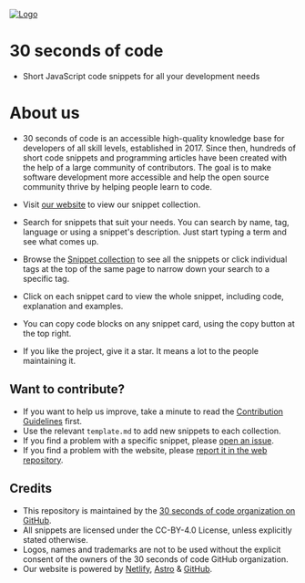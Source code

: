 [![Logo](/logo.png)](https://30secondsofcode.org/js/p/1)

# 30 seconds of code

* Short JavaScript code snippets for all your development needs

# About us
* 30 seconds of code is an accessible high-quality knowledge base for developers of all skill levels, established in 2017. Since then, hundreds of short code snippets and programming articles have been created with the help of a large community of contributors. The goal is to make software development more accessible and help the open source community thrive by helping people learn to code.


* Visit [our website](https://30secondsofcode.org) to view our snippet collection.
* Search for snippets that suit your needs. You can search by name, tag, language or using a snippet's description. Just start typing a term and see what comes up.
* Browse the [Snippet collection](https://30secondsofcode.org/list/p/1) to see all the snippets or click individual tags at the top of the same page to narrow down your search to a specific tag.
* Click on each snippet card to view the whole snippet, including code, explanation and examples.
* You can copy code blocks on any snippet card, using the copy button at the top right.
* If you like the project, give it a star. It means a lot to the people maintaining it.

## Want to contribute?

* If you want to help us improve, take a minute to read the [Contribution Guidelines](/CONTRIBUTING.md) first.
* Use the relevant `template.md` to add new snippets to each collection.
* If you find a problem with a specific snippet, please [open an issue](https://github.com/30-seconds/30-seconds-of-code/issues/new).
* If you find a problem with the website, please [report it in the web repository](https://github.com/30-seconds/30-seconds-web/issues/new).

## Credits

* This repository is maintained by the [30 seconds of code organization on GitHub](https://github.com/30-seconds).
* All snippets are licensed under the CC-BY-4.0 License, unless explicitly stated otherwise.
* Logos, names and trademarks are not to be used without the explicit consent of the owners of the 30 seconds of code GitHub organization.
* Our website is powered by [Netlify](https://www.netlify.com/), [Astro](https://astro.build/) & [GitHub](https://github.com/).
